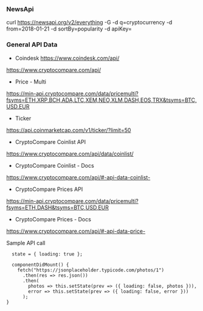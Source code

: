 
### NewsApi

curl https://newsapi.org/v2/everything -G -d q=cryptocurrency  -d from=2018-01-21 -d sortBy=popularity -d apiKey=

### General API Data

* Coindesk
https://www.coindesk.com/api/

https://www.cryptocompare.com/api/

* Price - Multi

https://min-api.cryptocompare.com/data/pricemulti?fsyms=ETH,XRP,BCH,ADA,LTC,XEM,NEO,XLM,DASH,EOS,TRX&tsyms=BTC,USD,EUR

* Ticker

https://api.coinmarketcap.com/v1/ticker/?limit=50

* CryptoCompare Coinlist API

https://www.cryptocompare.com/api/data/coinlist/

* CryptoCompare Coinlist - Docs

https://www.cryptocompare.com/api/#-api-data-coinlist-


* CryptoCompare Prices API

https://min-api.cryptocompare.com/data/pricemulti?fsyms=ETH,DASH&tsyms=BTC,USD,EUR


* CryptoCompare Prices - Docs

https://www.cryptocompare.com/api/#-api-data-price-


Sample API call

```
  state = { loading: true };
 
  componentDidMount() {
    fetch("https://jsonplaceholder.typicode.com/photos/1")
      .then(res => res.json())
      .then(
        photos => this.setState(prev => ({ loading: false, photos })),
        error => this.setState(prev => ({ loading: false, error }))
      );
}

```

